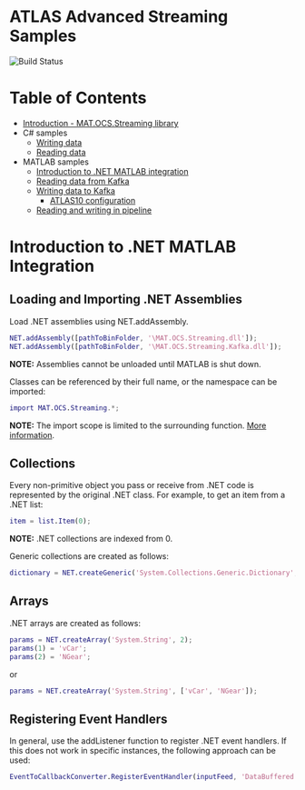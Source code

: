 # ATLAS Advanced Streaming Samples

![Build Status](https://mat-ocs.visualstudio.com/Telemetry%20Analytics%20Platform/_apis/build/status/MAT.OCS.Streaming/Streaming%20Samples?branchName=develop)

Table of Contents
=================
<!--ts-->
* [Introduction - MAT.OCS.Streaming library](/README.md)
* C# samples
    * [Writing data](/docs/CSharp/WritingData.md)
    * [Reading data](/docs/CSharp/ReadingData.md)
* MATLAB samples
    * [Introduction to .NET MATLAB integration](/docs/Matlab/IntroToNetMatlabIntegration.md)
    * [Reading data from Kafka](/docs/Matlab/ReadingDataFromKafka.md)
    * [Writing data to Kafka](/docs/Matlab/WritingDataToKafka.md)
        * [ATLAS10 configuration](/docs/Matlab/Atlas10Configuration.md)
    * [Reading and writing in pipeline](/docs/Matlab/ReadingAndWritingInPipeline.md)
<!--te-->

# Introduction to .NET MATLAB Integration

## Loading and Importing .NET Assemblies

Load .NET assemblies using NET.addAssembly. 

```matlab
NET.addAssembly([pathToBinFolder, '\MAT.OCS.Streaming.dll']);
NET.addAssembly([pathToBinFolder, '\MAT.OCS.Streaming.Kafka.dll']);
```

**NOTE:** Assemblies cannot be unloaded until MATLAB is shut down.

Classes can be referenced by their full name, or the namespace can be imported: 

```matlab
import MAT.OCS.Streaming.*;
```

**NOTE:** The import scope is limited to the surrounding function. [More information](https://uk.mathworks.com/help/matlab/matlab_external/use-import-in-matlab-functions.html).
 

## Collections
Every non-primitive object you pass or receive from .NET code is represented by the original .NET class. For example, to get an item from a .NET list: 

```matlab
item = list.Item(0);
```
**NOTE:** .NET collections are indexed from 0. 
 

Generic collections are created as follows:

```matlab
dictionary = NET.createGeneric('System.Collections.Generic.Dictionary',{'System.String', 'System.Double'});
```

## Arrays
.NET arrays are created as follows: 

```matlab
params = NET.createArray('System.String', 2);
params(1) = 'vCar';
params(2) = 'NGear';
```
or
```matlab
params = NET.createArray('System.String', ['vCar', 'NGear']);
```

## Registering Event Handlers
In general, use the addListener function to register .NET event handlers. If this does not work in specific instances, the following approach can be used: 

```matlab
EventToCallbackConverter.RegisterEventHandler(inputFeed, 'DataBuffered', @self.dataBuffered);
```